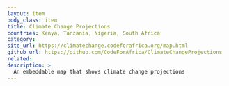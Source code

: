 ```yaml
---
layout: item
body_class: item
title: Climate Change Projections
countries: Kenya, Tanzania, Nigeria, South Africa
category: 
site_url: https://climatechange.codeforafrica.org/map.html
github_url: https://github.com/CodeForAfrica/ClimateChangeProjections
related: 
description: >
  An embeddable map that shows climate change projections
---
```

